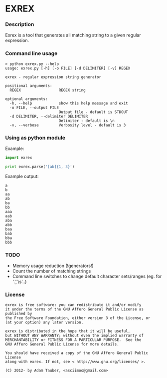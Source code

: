 EXREX
=====

### Description

Exrex is a tool that generates all matching string to a given regular expression.

### Command line usage

```
> python exrex.py --help
usage: exrex.py [-h] [-o FILE] [-d DELIMITER] [-v] REGEX

exrex - regular expression string generator

positional arguments:
  REGEX                 REGEX string

optional arguments:
  -h, --help            show this help message and exit
  -o FILE, --output FILE
                        Output file - default is STDOUT
  -d DELIMITER, --delimiter DELIMITER
                        Delimiter - default is \n
  -v, --verbose         Verbosity level - default is 3
```

### Using as python module

Example:

```python
import exrex

print exrex.parse('[ab]{1, 3}')
```

Example output:

```
a
b
aa
ab
ba
bb
aaa
aab
aba
abb
baa
bab
bba
bbb
```

### TODO

 * Memory usage reduction (!generators!)
 * Count the number of matching strings
 * Command line switches to change default character sets/ranges (eg. for '.','\s'..)


### License

```
exrex is free software: you can redistribute it and/or modify
it under the terms of the GNU Affero General Public License as published by
the Free Software Foundation, either version 3 of the License, or
(at your option) any later version.

exrex is distributed in the hope that it will be useful,
but WITHOUT ANY WARRANTY; without even the implied warranty of
MERCHANTABILITY or FITNESS FOR A PARTICULAR PURPOSE.  See the
GNU Affero General Public License for more details.

You should have received a copy of the GNU Affero General Public License
along with exrex. If not, see < http://www.gnu.org/licenses/ >.

(C) 2012- by Adam Tauber, <asciimoo@gmail.com>
```

